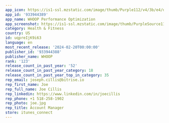 ```yaml
---
app_icon: https://is1-ssl.mzstatic.com/image/thumb/Purple112/v4/3b/e4/db/3be4db02-9eac-4067-4101-762fa3bdd0ca/AppIcon-0-0-1x_U007emarketing-0-7-0-sRGB-85-220.png/1024x1024bb.png
app_id: '933944389'
app_name: WHOOP Performance Optimization
app_screenshot: https://is1-ssl.mzstatic.com/image/thumb/PurpleSource116/v4/96/3d/2e/963d2e87-5ab7-6e44-13cf-70040fd4aa7b/8ffb6454-8c68-434c-a038-ad25f56cf5f2_Frame_1.png/1242x2688bb.png
category: Health & Fitness
country: US
id: uqpreIjK9i63
language: en
most_recent_release: '2024-02-20T00:00:00'
publisher_id: '933944388'
publisher_name: WHOOP
rank: '123'
release_count_in_past_year: '52'
release_count_in_past_year_category: 18
release_count_in_past_year_top_in_category: 35
rep_email: joseph.cillis@bitrise.io
rep_first_name: Joe
rep_full_name: Joe Cillis
rep_linkedin: https://www.linkedin.com/in/joecillis
rep_phone: +1 518-258-1902
rep_photo: joe.jpg
rep_title: Account Manager
store: itunes_connect
---
```

